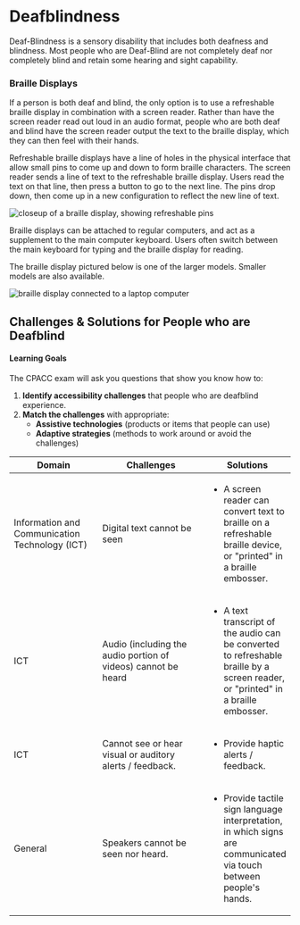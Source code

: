# Deafblindness

Deaf-Blindness is a sensory disability that includes both deafness and blindness. Most people who are Deaf-Blind are not completely deaf nor completely blind and retain some hearing and sight capability.

### Braille Displays

If a person is both deaf and blind, the only option is to use a refreshable braille display in combination with a screen reader. Rather than have the screen reader read out loud in an audio format, people who are both deaf and blind have the screen reader output the text to the braille display, which they can then feel with their hands.

Refreshable braille displays have a line of holes in the physical interface that allow small pins to come up and down to form braille characters. The screen reader sends a line of text to the refreshable braille display. Users read the text on that line, then press a button to go to the next line. The pins drop down, then come up in a new configuration to reflect the new line of text.

![closeup of a braille display, showing refreshable pins](https://dequeuniversity.com/assets/images/accessibility_fundamentals/braille-display3-600.jpg)

Braille displays can be attached to regular computers, and act as a supplement to the main computer keyboard. Users often switch between the main keyboard for typing and the braille display for reading.

The braille display pictured below is one of the larger models. Smaller models are also available.

![braille display connected to a laptop computer](https://dequeuniversity.com/assets/images/accessibility_fundamentals/braille-display2-600.jpg)



## Challenges & Solutions for People who are Deafblind

#### Learning Goals

The CPACC exam will ask you questions that show you know how to:

1. **Identify accessibility challenges** that people who are deafblind experience.
2. **Match the challenges** with appropriate:
   * **Assistive technologies** (products or items that people can use)
   * **Adaptive strategies** (methods to work around or avoid the challenges)

<table><thead><tr><th width="157">Domain</th><th width="226">Challenges</th><th>Solutions</th></tr></thead><tbody><tr><td>Information and Communication Technology (ICT)</td><td>Digital text cannot be seen</td><td><ul><li>A screen reader can convert text to braille on a refreshable braille device, or "printed" in a braille embosser.</li></ul></td></tr><tr><td>ICT</td><td>Audio (including the audio portion of videos) cannot be heard</td><td><ul><li>A text transcript of the audio can be converted to refreshable braille by a screen reader, or "printed" in a braille embosser.</li></ul></td></tr><tr><td>ICT</td><td>Cannot see or hear visual or auditory alerts / feedback.</td><td><ul><li>Provide haptic alerts / feedback.</li></ul></td></tr><tr><td>General</td><td>Speakers cannot be seen nor heard.</td><td><ul><li>Provide tactile sign language interpretation, in which signs are communicated via touch between people's hands.</li></ul></td></tr></tbody></table>
